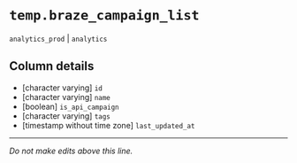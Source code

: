 # `temp.braze_campaign_list`
`analytics_prod` | `analytics`

## Column details
* [character varying] `id`
* [character varying] `name`
* [boolean]   `is_api_campaign`
* [character varying] `tags`
* [timestamp without time zone] `last_updated_at`

-------------------------------------------------------------------------------
*Do not make edits above this line.*
